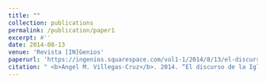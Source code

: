 ```yaml
---
title: ""
collection: publications
permalink: /publication/paper1
excerpt: #''
date: 2014-08-13
venue: 'Revista [IN]Genios'
paperurl: 'https://ingenios.squarespace.com/vol1-1/2014/8/13/el-discurso-de-la-iglesia-protestante-en-torno-a-la-segunda-guerra-mundial-en-la-revista-puerto-rico-evanglico-1940-1945'
citation: " <b>Angel M. Villegas-Cruz</b>. 2014. “El discurso de la Iglesia Protestante en torno a la Segunda Guerra Mundial en la Revista Puerto Rico Evangélico, 1940-1945” [The representation of World War II in the inter-denominational magazine, Puerto Rico Evangelico, 1940-1945]. Revista [IN]Genios 1 (1): 1-11." #'Your Name, You. (2009). &quot;Paper Title Number 1.&quot; <i>Journal 1</i>. 1(1).'
---
```

